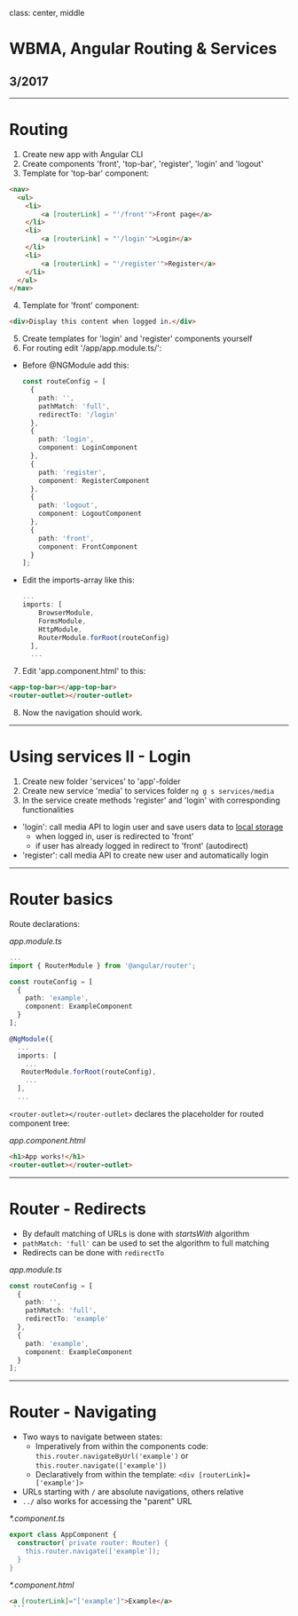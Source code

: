 class: center, middle

# WBMA, Angular Routing & Services

## 3/2017

---
# Routing

1. Create new app with Angular CLI
2. Create components 'front', 'top-bar', 'register', 'login' and 'logout'
3. Template for 'top-bar' component:

  ```html
  <nav>
    <ul>
      <li>
          <a [routerLink] = "'/front'">Front page</a>
      </li>
      <li>
          <a [routerLink] = "'/login'">Login</a>
      </li>
      <li>
          <a [routerLink] = "'/register'">Register</a>
      </li>
    </ul>
  </nav>
  ```
4. Template for 'front' component:

  ```html
  <div>Display this content when logged in.</div>
  ```
5. Create templates for 'login' and 'register' components yourself
6. For routing edit '/app/app.module.ts/':
- Before @NGModule add this:

  ```typescript
  const routeConfig = [
    {
      path: '',
      pathMatch: 'full',
      redirectTo: '/login'
    },
    {
      path: 'login',
      component: LoginComponent
    },
    {
      path: 'register',
      component: RegisterComponent
    },
    {
      path: 'logout',
      component: LogoutComponent
    },
    {
      path: 'front',
      component: FrontComponent
    }
  ];
  ```
- Edit the imports-array like this:

  ```typescript
  ...
  imports: [
      BrowserModule,
      FormsModule,
      HttpModule,
      RouterModule.forRoot(routeConfig)
    ],
    ...
  ```
7. Edit 'app.component.html' to this:

  ```html
  <app-top-bar></app-top-bar>
  <router-outlet></router-outlet>
  ```
8. Now the navigation should work.

___

# Using services II - Login

1. Create new folder 'services' to 'app'-folder
2. Create new service 'media' to services folder ```ng g s services/media```
3. In the service create methods 'register' and 'login' with corresponding functionalities
- 'login': call media API to login user and save users data to [local storage](http://www.w3schools.com/html/html5_webstorage.asp)
    - when logged in, user is redirected to 'front'
    - if user has already logged in redirect to 'front' (autodirect)
- 'register': call media API to create new user and automatically login


---
# Router basics

Route declarations:

_app.module.ts_
  ```typescript
  ...
  import { RouterModule } from '@angular/router';

  const routeConfig = [
    {
      path: 'example',
      component: ExampleComponent
    }
  ];

  @NgModule({
    ...
    imports: [
      ...
     RouterModule.forRoot(routeConfig),
      ...
    ],
    ...
  ```

`<router-outlet></router-outlet>` declares the placeholder for routed component tree:

_app.component.html_

  ```html
  <h1>App works!</h1>
  <router-outlet></router-outlet>
  ```

---

# Router - Redirects
- By default matching of URLs is done with _startsWith_ algorithm
- `pathMatch: 'full'` can be used to set the algorithm to full matching
- Redirects can be done with `redirectTo`

_app.module.ts_
  ```typescript
  const routeConfig = [
    {
      path: '',
      pathMatch: 'full',
      redirectTo: 'example'
    },
    {
      path: 'example',
      component: ExampleComponent
    }
  ];
  ```
---

# Router - Navigating
- Two ways to navigate between states:
    - Imperatively from within the components code: `this.router.navigateByUrl('example')` or `this.router.navigate(['example'])`
    - Declaratively from within the template: `<div [routerLink]=['example']>`
- URLs starting with `/` are absolute navigations, others relative
- `../` also works for accessing the "parent" URL

_*.component.ts_
  ```typescript
  export class AppComponent {
    constructor(`private router: Router) {
      this.router.navigate(['example']);
    }
  }
  ```

_*.component.html_
  ```html
  <a [routerLink]="['example']">Example</a>
  ```

